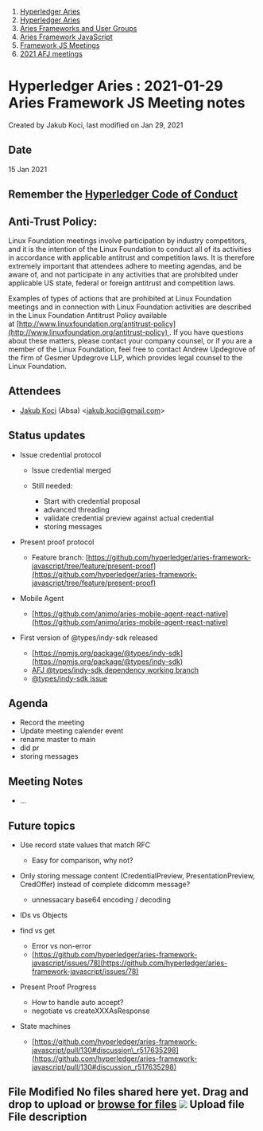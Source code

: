1. [Hyperledger Aries](index.html)
2. [Hyperledger Aries](Hyperledger-Aries_18481154.html)
3. [Aries Frameworks and User Groups](Aries-Frameworks-and-User-Groups_18481290.html)
4. [Aries Framework JavaScript](Aries-Framework-JavaScript_18482463.html)
5. [Framework JS Meetings](Framework-JS-Meetings_18482467.html)
6. [2021 AFJ meetings](2021-AFJ-meetings_18514593.html)

# Hyperledger Aries : 2021-01-29 Aries Framework JS Meeting notes

Created by Jakub Koci, last modified on Jan 29, 2021

## Date

15 Jan 2021

## Remember the [Hyperledger Code of Conduct](https://lf-hyperledger.atlassian.net/wiki/display/HYP/Hyperledger+Code+of+Conduct)

## Anti-Trust Policy:

Linux Foundation meetings involve participation by industry competitors, and it is the intention of the Linux Foundation to conduct all of its activities in accordance with applicable antitrust and competition laws. It is therefore extremely important that attendees adhere to meeting agendas, and be aware of, and not participate in any activities that are prohibited under applicable US state, federal or foreign antitrust and competition laws.

Examples of types of actions that are prohibited at Linux Foundation meetings and in connection with Linux Foundation activities are described in the Linux Foundation Antitrust Policy available at [http://www.linuxfoundation.org/antitrust-policy](http://www.linuxfoundation.org/antitrust-policy) . If you have questions about these matters, please contact your company counsel, or if you are a member of the Linux Foundation, feel free to contact Andrew Updegrove of the firm of Gesmer Updegrove LLP, which provides legal counsel to the Linux Foundation.

## Attendees

- [Jakub Koci](https://lf-hyperledger.atlassian.net/wiki/people/557058:a09deeb2-174a-4e43-9fd0-890f4d055dd5?ref=confluence) (Absa) &lt;jakub.koci@gmail.com&gt;

## Status updates

- Issue credential protocol
  
  - Issue credential merged
  - Still needed:
    
    - Start with credential proposal
    - advanced threading
    - validate credential preview against actual credential
    - storing messages
- Present proof protocol
  
  - Feature branch: [https://github.com/hyperledger/aries-framework-javascript/tree/feature/present-proof](https://github.com/hyperledger/aries-framework-javascript/tree/feature/present-proof)
- Mobile Agent
  
  - [https://github.com/animo/aries-mobile-agent-react-native](https://github.com/animo/aries-mobile-agent-react-native)
- First version of @types/indy-sdk released
  
  - [https://npmjs.org/package/@types/indy-sdk](https://npmjs.org/package/@types/indy-sdk)
  - [AFJ @types/indy-sdk dependency working branch](https://github.com/TimoGlastra/aries-framework-javascript/tree/feature/external-indy-sdk-types)
  - [@types/indy-sdk issue](https://github.com/hyperledger/aries-framework-javascript/issues/38)

## Agenda

- Record the meeting
- Update meeting calender event
- rename master to main
- did pr
- storing messages

## Meeting Notes

- ...

## Future topics

- Use record state values that match RFC
  
  - Easy for comparison, why not?
- Only storing message content (CredentialPreview, PresentationPreview, CredOffer) instead of complete didcomm message?
  
  - unnessacary base64 encoding / decoding
- IDs vs Objects
- find vs get
  
  - Error vs non-error
  - [https://github.com/hyperledger/aries-framework-javascript/issues/78](https://github.com/hyperledger/aries-framework-javascript/issues/78)
- Present Proof Progress
  
  - How to handle auto accept?
  - negotiate vs createXXXAsResponse
- State machines
  
  - [https://github.com/hyperledger/aries-framework-javascript/pull/130#discussion\_r517635298](https://github.com/hyperledger/aries-framework-javascript/pull/130#discussion_r517635298)

## File Modified No files shared here yet. Drag and drop to upload or [browse for files]() ![](images/icons/wait.gif) Upload file File description
